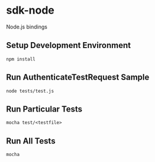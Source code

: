 # sdk-node
Node.js bindings

## Setup Development Environment
`npm install`

## Run AuthenticateTestRequest Sample
`node tests/test.js`

## Run Particular Tests
`mocha test/<testfile>`

## Run All Tests
`mocha`

